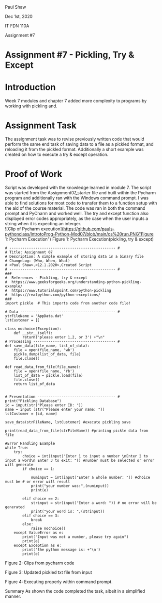 Paul Shaw

Dec 1st, 2020

IT FDN 110A

Assignment #7

# Assignment #7 - Pickling, Try & Except

# Introduction
Week 7 modules and chapter 7 added more complexity to programs  by working with pickling and.

# Assignment Task
The assignment task was to revise previously written code that would perform the same end task of saving data to a file as a pickled format, and reloading it from the pickled format.  Additionally a short example was created on how to execute a try & except operation.

# Proof of Work
Script was developed with the knowledge learned in module 7.  The script was started from the Assignment07_starter file and built within the Pycharm program and additionally ran with the Windows command prompt.  I was able to find solutions for most code to transfer them to a function setup with the aid of the course material. The code was ran in both the command prompt and PyCharm and worked well.  The try and except function also displayed error codes appropriately, as the case when the user inputs a string when it is expecting an interger.  
![Clip of Pycharm execution](https://github.com/pauls-pythonclass/IntrotoProg-Python-Mod07/blob/main/os%20run.PNG"Figure 1: Pycharm Execution")
Figure 1: Pycharm Execution(pickling, try & except)
```
# ------------------------------------------------- #
# Title: Assignment 07
# Description: A simple example of storing data in a binary file
# ChangeLog: (Who, When, What)
# <Paul Shaw>,<12.1.2020>,Created Script
# ------------------------------------------------- #
###
#  References - Pickling, try & except
#  https://www.geeksforgeeks.org/understanding-python-pickling-example/
#  https://www.tutorialspoint.com/python-pickling
#  https://realpython.com/python-exceptions/
###
import pickle  # This imports code from another code file!

# Data -------------------------------------------- #
strFileName = 'AppData.dat'
lstCustomer = []

class nochoice(Exception):
    def __str__(self):
        return('please enter 1,2, or 3') +"\n"
# Processing -------------------------------------- #
def save_data(file_name, list_of_data):
    file = open(file_name, 'wb')
    pickle.dump(list_of_data, file)
    file.close()

def read_data_from_file(file_name):
    file = open(file_name, 'rb')
    list_of_data = pickle.load(file)
    file.close()
    return list_of_data


# Presentation ------------------------------------ #
print("Pickling Database")
id = input(str("Please enter ID: "))
name = input (str("Please enter your name: "))
lstCustomer = [id, name]

save_data(strFileName, lstCustomer) #execute pickling save

print(read_data_from_file(strFileName)) #printing pickle data from file

#Error Handling Example
while True:
    try:
        choice = int(input("Enter 1 to input a number \nEnter 2 to input a word\n Enter 3 to exit: ")) #number must be selected or error will generate
        if choice == 1:

            numinput = int(input("Enter a whole number: ")) #choice must be # or error will result
            print("your number was:",(numinput))
            print(e)

        elif choice == 2:
            strinput = str(input("Enter a word: ")) # no error will be generated
            print("your word is: ",(strinput))
        elif choice == 3:
            break
        else:
            raise nochoice()
    except ValueError as e:
        print("Input was not a number, please try again")
        print(e)
    except Exception as e:
        print('the python message is: +"\n')
        print(e)
```


Figure 2: Clips from pycharm code

Figure 3: Updated pickled txt file from input 


Figure 4: Executing properly within command prompt.

	


Summary
As shown the code completed the task, albeit in a simplified manner.

